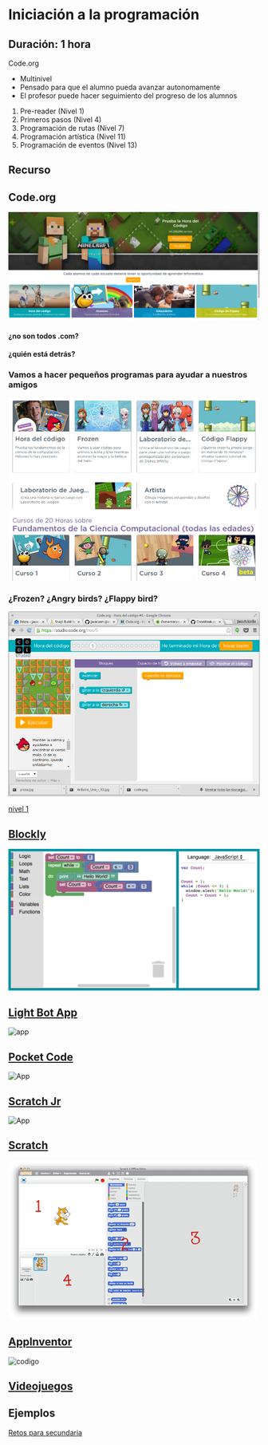# Iniciación a la programación

## Duración: 1 hora

Code.org

* Multinivel
* Pensado para que el alumno pueda avanzar autonomamente
* El profesor puede hacer seguimiento del progreso de los alumnos


1. Pre-reader (Nivel 1)
1. Primeros pasos (Nivel 4)
1. Programación de rutas (Nivel 7)
1. Programación artística (Nivel 11)
1. Programación de eventos (Nivel 13)

## Recurso
## Code.org

![code](./images/code.png)


#### ¿no son todos .com?

#### ¿quién está detrás?

### Vamos a hacer pequeños programas para ayudar a nuestros amigos

![personajes](./images/personajes_code.png)

### ¿Frozen? ¿Angry birds? ¿Flappy bird?

![angry birds](./images/AngryBird_code.png)

[nivel 1](https://studio.code.org/hoc/1/	)


## [Blockly](https://developers.google.com/blockly/)

![blocky](./images/BlocklyDemoImage.png)



## [Light Bot App](https://play.google.com/store/apps/details?id=com.lightbot.lightbothoc&hl=es)

![app](https://lh3.googleusercontent.com/tC1Ik4jB3X_nw-i7N00FXCX_L2uyOkn5LfdKudajFFpjaPxkjm7ue6uen6iiuatGfQ=w720-h310-rw)

## [Pocket Code](https://play.google.com/store/apps/details?id=org.catrobat.catroid&hl=es)

![App](https://lh3.googleusercontent.com/l6S298tlkW5G85BTxUsfUnDdkbHUu6qHz_tNFPz34u2ouKp0csBH1NMdfKdXHgw1Q8A=w720-h310-rw)

## [Scratch Jr](https://play.google.com/store/apps/details?id=org.scratchjr.android&hl=es)

![App](https://lh3.googleusercontent.com/PeZtH9wDGDJtkwXiRrVP0PfKHZUE8ti8N15dyBm7QL6za_jFe60t0uln0tQNrULDks8=w720-h310-rw)

## [Scratch](./Scratch.md)

![interface](./images/scratch-interfaz.png)

## [AppInventor](./AppInventor)

![codigo](http://appinventor.mit.edu/explore/sites/all/files/ai2tutorials/paintPot2/PaintPotAllBlocks.png)

## [Videojuegos](https://arcade.makecode.com/)


## Ejemplos

[Retos para secundaria](http://www.aprendeprogramando.es/challenges)

